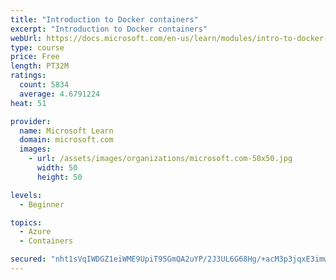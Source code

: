 ```yaml
---
title: "Introduction to Docker containers"
excerpt: "Introduction to Docker containers"
webUrl: https://docs.microsoft.com/en-us/learn/modules/intro-to-docker-containers/
type: course
price: Free
length: PT32M
ratings:
  count: 5834
  average: 4.6791224
heat: 51

provider:
  name: Microsoft Learn
  domain: microsoft.com
  images:
    - url: /assets/images/organizations/microsoft.com-50x50.jpg
      width: 50
      height: 50

levels:
  - Beginner

topics:
  - Azure
  - Containers

secured: "nht1sVqIWDGZ1eiWME9UpiT95GmQA2uYP/2J3UL6G68Hg/+acM3p3jqxE3imw4hJfp1d1fPV+d8vTc+zgZGuyG6peL74gR3f05S+HGpDwVUBHkcMuWT5MHnjDvcC7aaE7plRpV1skMm0MbcQ+4+6QTdCrBYrBPENdDgY8Ys65FMHh22B2VT8E3VCbKX8sOwDN0MIrqO8etYODaZQ3EC+c8xVTodRt9+kI1vTGKMq4NVmjnFwoxPC4r1cjMWrFzF4GmYl2dZXmTsM7pfTtCWXTJHLSGac4T3PQ8xSHTGDtKUKlFTNTK30JkxUM0ec7ptEHGTXU32CDOF5LXPvnwAtwgTI+VXDyuyvM2Vsg7D7vEWmdN2/kGsdYwW2ou++maVZ7BeRA20hXK/yzpW43xPFqUmk4izc4hTyWH/HKZpFJgA=;tgOzUMOMocC6OuPIg50C7A=="
---
```


